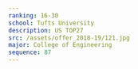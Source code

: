 ```yaml
---
ranking: 16-30
school: Tufts University
description: US TOP27
src: /assets/offer_2018-19/121.jpg
major: College of Engineering
sequence: 87
---
```


